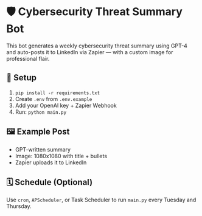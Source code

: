 # 🛡️ Cybersecurity Threat Summary Bot

This bot generates a weekly cybersecurity threat summary using GPT-4 and auto-posts it to LinkedIn via Zapier — with a custom image for professional flair.

## 🔧 Setup

1. `pip install -r requirements.txt`
2. Create `.env` from `.env.example`
3. Add your OpenAI key + Zapier Webhook
4. Run: `python main.py`

## 🖼️ Example Post

- GPT-written summary
- Image: 1080x1080 with title + bullets
- Zapier uploads it to LinkedIn

## 🗓️ Schedule (Optional)

Use `cron`, `APScheduler`, or Task Scheduler to run `main.py` every Tuesday and Thursday.
